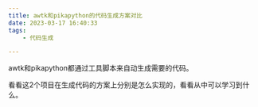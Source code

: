 ```yaml
---
title: awtk和pikapython的代码生成方案对比
date: 2023-03-17 16:40:33
tags:
	- 代码生成

---
```




awtk和pikapython都通过工具脚本来自动生成需要的代码。

看看这2个项目在生成代码的方案上分别是怎么实现的，看看从中可以学习到什么。


